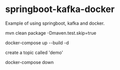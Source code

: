 # springboot-kafka-docker

Example of using springboot, kafka and docker.

mvn clean package -Dmaven.test.skip=true

docker-compose up --build -d

create a topic called 'demo'

docker-compose down
